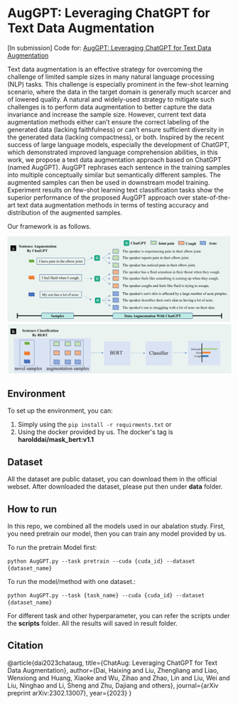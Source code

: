 # AugGPT: Leveraging ChatGPT for Text Data Augmentation
\[In submission\] Code for: [AugGPT: Leveraging ChatGPT for Text Data Augmentation](https://arxiv.org/abs/2302.13007)

Text data augmentation is an effective strategy for overcoming the challenge of limited sample sizes in many natural language processing (NLP) tasks. This challenge is especially prominent in the few-shot learning scenario, where the data in the target domain is generally much scarcer and of lowered quality. A natural and widely-used strategy to mitigate such challenges is to perform data augmentation to better capture the data invariance and increase the sample size. However, current text data augmentation methods either can’t ensure the correct labeling of the generated data (lacking faithfulness) or can’t ensure sufficient diversity in the generated data (lacking compactness), or both. Inspired by the recent success of large language models, especially the development of ChatGPT, which demonstrated improved language comprehension abilities, in this work, we propose a text data augmentation approach based on ChatGPT (named AugGPT). AugGPT rephrases each sentence in the training samples into multiple conceptually similar but semantically different samples. The augmented samples can then be used in downstream model training. Experiment results on few-shot learning text classification tasks show the superior performance of the proposed AugGPT approach over state-of-the-art text data augmentation methods in terms of testing accuracy and distribution of the augmented samples.


Our framework is as follows.

<img src="fig/f1.png" width=700></img>

## Environment

To set up the environment, you can:
1. Simply using the `pip install -r requirments.txt`  or 
2. Using the docker provided by us. The docker's tag is **harolddai/mask_bert:v1.1**

## Dataset 
All the dataset are public dataset, you can download them in the official webset. After downloaded the dataset, please put then under **data** folder.

## How to run

In this repo, we combined all the models used in our abalation study. First, you need pretrain our model, then you can train any model provided by us. 

To run the pretrain Model first:

    python AugGPT.py --task pretrain --cuda {cuda_id} --dataset {dataset_name}  

To run the model/method with one dataset.:
    
    python AugGPT.py --task {task_name} --cuda {cuda_id} --dataset {dataset_name} 

For different task and other hyperparameter, you can refer the scripts under the **scripts** folder. All the results will saved in result folder. 

## Citation
@article{dai2023chataug,
  title={ChatAug: Leveraging ChatGPT for Text Data Augmentation},
  author={Dai, Haixing and Liu, Zhengliang and Liao, Wenxiong and Huang, Xiaoke and Wu, Zihao and Zhao, Lin and Liu, Wei and Liu, Ninghao and Li, Sheng and Zhu, Dajiang and others},
  journal={arXiv preprint arXiv:2302.13007},
  year={2023}
}
